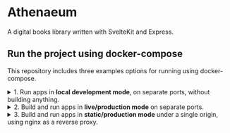 # Athenaeum
A digital books library written with SvelteKit and Express.

## Run the project using docker-compose
This repository includes three examples options for running using docker-compose.

<details>
  <summary>1. Run apps in <strong>local development mode</strong>, on separate ports, without building anything.</summary>
  
  ```sh
    docker-compose -f docker-compose.dev.yml up
  ```
  
</details>

<details>
  <summary>2. Build and run apps in <strong>live/production mode</strong> on separate ports.</summary>
  
  ```sh
    docker-compose up -d
  ```
  
</details>


<details>
  <summary>3. Build and run apps in <strong>static/production mode</strong> under a single origin, using nginx as a reverse proxy.</summary>
  
  ```sh
    docker-compose -f docker-compose.prod.yml up -d
  ```
  
</details>
